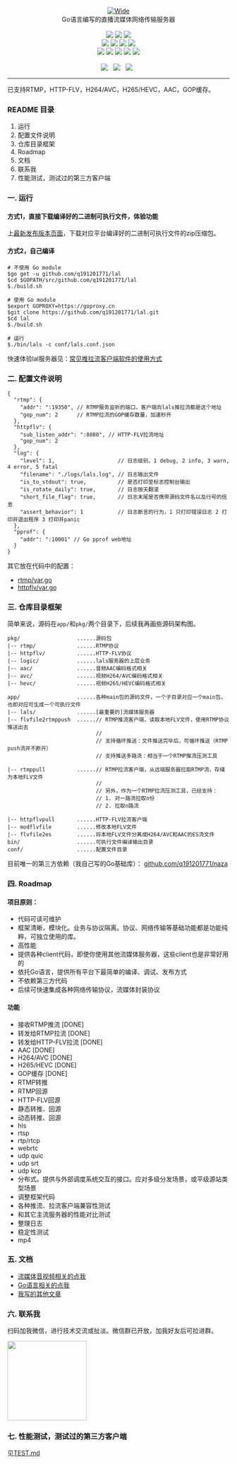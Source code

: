 <p align="center">
<a title="logo" target="_blank" href="https://github.com/q191201771/lal">
<img alt="Wide" src="https://pengrl.com/images/other/lallogo.png">
</a>
<br>
Go语言编写的直播流媒体网络传输服务器
<br><br>
<a title="TravisCI" target="_blank" href="https://www.travis-ci.org/q191201771/lal"><img src="https://www.travis-ci.org/q191201771/lal.svg?branch=master"></a>
<a title="codecov" target="_blank" href="https://codecov.io/gh/q191201771/lal"><img src="https://codecov.io/gh/q191201771/lal/branch/master/graph/badge.svg?style=flat-square"></a>
<a title="goreportcard" target="_blank" href="https://goreportcard.com/report/github.com/q191201771/lal"><img src="https://goreportcard.com/badge/github.com/q191201771/lal?style=flat-square"></a>
<br>
<a title="codeline" target="_blank" href="https://github.com/q191201771/lal"><img src="https://sloc.xyz/github/q191201771/lal/?category=code"></a>
<a title="license" target="_blank" href="https://github.com/q191201771/lal/blob/master/LICENSE"><img src="https://img.shields.io/badge/license-MIT-brightgreen.svg?style=flat-square"></a>
<a title="lastcommit" target="_blank" href="https://github.com/q191201771/lal/commits/master"><img src="https://img.shields.io/github/commit-activity/m/q191201771/lal.svg?style=flat-square"></a>
<a title="commitactivity" target="_blank" href="https://github.com/q191201771/lal/graphs/commit-activity"><img src="https://img.shields.io/github/last-commit/q191201771/lal.svg?style=flat-square"></a>
<br>
<a title="pr" target="_blank" href="https://github.com/q191201771/lal/pulls"><img src="https://img.shields.io/github/issues-pr-closed/q191201771/lal.svg?style=flat-square&color=FF9966"></a>
<a title="hits" target="_blank" href="https://github.com/q191201771/lal"><img src="https://hits.b3log.org/q191201771/lal.svg?style=flat-square"></a>
<a title="language" target="_blank" href="https://github.com/q191201771/lal"><img src="https://img.shields.io/github/languages/count/q191201771/lal.svg?style=flat-square"></a>
<a title="toplanguage" target="_blank" href="https://github.com/q191201771/lal"><img src="https://img.shields.io/github/languages/top/q191201771/lal.svg?style=flat-square"></a>
<a title="godoc" target="_blank" href="https://godoc.org/github.com/q191201771/lal"><img src="http://img.shields.io/badge/godoc-reference-5272B4.svg?style=flat-square"></a>
<br><br>
<a title="watcher" target="_blank" href="https://github.com/q191201771/lal/watchers"><img src="https://img.shields.io/github/watchers/q191201771/lal.svg?label=Watchers&style=social"></a>&nbsp;&nbsp;
<a title="star" target="_blank" href="https://github.com/q191201771/lal/stargazers"><img src="https://img.shields.io/github/stars/q191201771/lal.svg?label=Stars&style=social"></a>&nbsp;&nbsp;
<a title="fork" target="_blank" href="https://github.com/q191201771/lal/network/members"><img src="https://img.shields.io/github/forks/q191201771/lal.svg?label=Forks&style=social"></a>&nbsp;&nbsp;
</p>

---

已支持RTMP，HTTP-FLV，H264/AVC，H265/HEVC，AAC，GOP缓存。

### README 目录

1. 运行
2. 配置文件说明
3. 仓库目录框架
4. Roadmap
5. 文档
6. 联系我
7. 性能测试，测试过的第三方客户端

### 一. 运行

#### 方式1，直接下载编译好的二进制可执行文件，体验功能

上[最新发布版本页面](https://github.com/q191201771/lal/releases/latest)，下载对应平台编译好的二进制可执行文件的zip压缩包。

#### 方式2，自己编译

```shell
# 不使用 Go module
$go get -u github.com/q191201771/lal
$cd $GOPATH/src/github.com/q191201771/lal
$./build.sh

# 使用 Go module
$export GOPROXY=https://goproxy.cn
$git clone https://github.com/q191201771/lal.git
$cd lal
$./build.sh
```

```shell
# 运行
$./bin/lals -c conf/lals.conf.json
```

快速体验lal服务器见：[常见推拉流客户端软件的使用方式](https://pengrl.com/p/20051/)

### 二. 配置文件说明

```
{
  "rtmp": {
    "addr": ":19350", // RTMP服务监听的端口，客户端向lals推拉流都是这个地址
    "gop_num": 2      // RTMP拉流的GOP缓存数量，加速秒开
  },
  "httpflv": {
    "sub_listen_addr": ":8080", // HTTP-FLV拉流地址
    "gop_num": 2
  },
  "log": {
    "level": 1,                    // 日志级别，1 debug, 2 info, 3 warn, 4 error, 5 fatal
    "filename": "./logs/lals.log", // 日志输出文件
    "is_to_stdout": true,          // 是否打印至标志控制台输出
    "is_rotate_daily": true,       // 日志按天翻滚
    "short_file_flag": true,       // 日志末尾是否携带源码文件名以及行号的信息
    "assert_behavior": 1           // 日志断言的行为，1 只打印错误日志 2 打印并退出程序 3 打印并panic
  },
  "pprof": {
    "addr": ":10001" // Go pprof web地址
  }
}
```

其它放在代码中的配置：

- [rtmp/var.go](https://github.com/q191201771/lal/blob/master/pkg/rtmp/var.go)
- [httpflv/var.go](https://github.com/q191201771/lal/blob/master/pkg/httpflv/var.go)

### 三. 仓库目录框架

简单来说，源码在`app/`和`pkg/`两个目录下，后续我再画些源码架构图。

```
pkg/                  ......源码包
|-- rtmp/             ......RTMP协议
|-- httpflv/          ......HTTP-FLV协议
|-- logic/            ......lals服务器的上层业务
|-- aac/              ......音频AAC编码格式相关
|-- avc/              ......视频H264/AVC编码格式相关
|-- hevc/             ......视频H265/HEVC编码格式相关

app/                  ......各种main包的源码文件，一个子目录对应一个main包，也即对应可生成一个可执行文件
|-- lals/             ......[最重要的]流媒体服务器
|-- flvfile2rtmppush  ......// RTMP推流客户端，读取本地FLV文件，使用RTMP协议推送出去
                            //
                            // 支持循环推送：文件推送完毕后，可循环推送（RTMP push流并不断开）
                            // 支持推送多路流：相当于一个RTMP推流压测工具
                            
|-- rtmppull          ......// RTMP拉流客户端，从远端服务器拉取RTMP流，存储为本地FLV文件
                            //
                            // 另外，作为一个RTMP拉流压测工具，已经支持：
                            // 1. 对一路流拉取n份
                            // 2. 拉取n路流
                            
|-- httpflvpull       ......HTTP-FLV拉流客户端
|-- modflvfile        ......修改本地FLV文件
|-- flvfile2es        ......将本地FLV文件分离成H264/AVC和AAC的ES流文件
bin/                  ......可执行文件编译输出目录
conf/                 ......配置文件目录
```

目前唯一的第三方依赖（我自己写的Go基础库）： [github.com/q191201771/naza](https://github.com/q191201771/naza)


### 四. Roadmap

#### 项目原则：

* 代码可读可维护
* 框架清晰，模块化。业务与协议隔离。协议、网络传输等基础功能都是功能纯粹，可独立使用的库。
* 高性能
* 提供各种client代码，即使你使用其他流媒体服务器，这些client也是非常好用的
* 依托Go语言，提供所有平台下最简单的编译、调试、发布方式
* 不依赖第三方代码
* 后续可快速集成各种网络传输协议，流媒体封装协议

#### 功能

- 接收RTMP推流 [DONE]
- 转发给RTMP拉流 [DONE]
- 转发给HTTP-FLV拉流 [DONE]
- AAC [DONE]
- H264/AVC [DONE]
- H265/HEVC [DONE]
- GOP缓存 [DONE]
- RTMP转推
- RTMP回源
- HTTP-FLV回源
- 静态转推、回源
- 动态转推、回源
- hls
- rtsp
- rtp/rtcp
- webrtc
- udp quic
- udp srt
- udp kcp
- 分布式。提供与外部调度系统交互的接口。应对多级分发场景，或平级源站类型场景
- 调整框架代码
- 各种推流、拉流客户端兼容性测试
- 和其它主流服务器的性能对比测试
- 整理日志
- 稳定性测试
- mp4

### 五. 文档

* [流媒体音视频相关的点我](https://pengrl.com/categories/%E6%B5%81%E5%AA%92%E4%BD%93%E9%9F%B3%E8%A7%86%E9%A2%91/)
* [Go语言相关的点我](https://pengrl.com/categories/Go/)
* [我写的其他文章](https://pengrl.com/all/)

### 六. 联系我

扫码加我微信，进行技术交流或扯淡。微信群已开放，加我好友后可拉进群。

<img src="https://pengrl.com/images/yoko_vx.jpeg" width="180" height="180" />

### 七. 性能测试，测试过的第三方客户端

见[TEST.md](https://github.com/q191201771/lal/blob/master/TEST.md)

